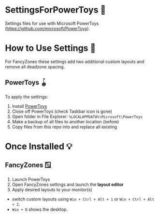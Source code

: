 # SettingsForPowerToys 📝

Settings files for use with Microsoft PowerToys (https://github.com/microsoft/PowerToys).

# How to Use Settings 🔧

For FancyZones these settings add two additional custom layouts and remove all deadzone spacing.

## PowerToys 🪀

To apply the settings:

1. Install [PowerToys](https://github.com/microsoft/PowerToys)
2. Close off PowerToys (check Taskbar icon is gone)
3. Open folder in File Explorer: `%LOCALAPPDATA%\Microsoft\PowerToys`
4. Make a backup of all files to another location (before)
5. Copy files from this repo into and replace all existing

# Once Installed 💡

## FancyZones 🪟

1. Launch PowerToys
2. Open FancyZones settings and launch the __layout editor__
3. Apply desired layouts to your monitor(s)

* switch custom layouts using `Win + Ctrl + Alt + 1` or `Win + Ctrl + Alt + 2`.
* `Win + D` shows the desktop.
